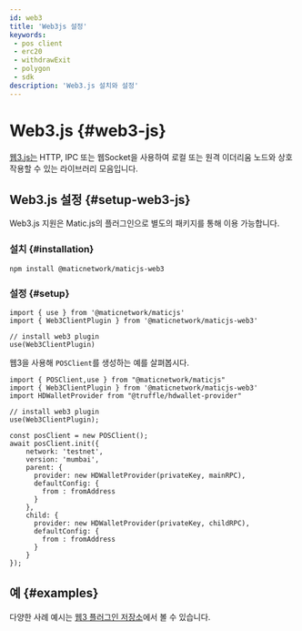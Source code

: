 ```yaml
---
id: web3
title: 'Web3js 설정'
keywords:
 - pos client
 - erc20
 - withdrawExit
 - polygon
 - sdk
description: 'Web3.js 설치와 설정'
---
```


# Web3.js {#web3-js}

[웹3.js는](https://web3js.readthedocs.io/) HTTP, IPC 또는 웹Socket을 사용하여 로컬 또는 원격 이더리움 노드와 상호 작용할 수 있는 라이브러리 모음입니다.

## Web3.js 설정 {#setup-web3-js}

Web3.js 지원은 Matic.js의 플러그인으로 별도의 패키지를 통해 이용 가능합니다.

### 설치 {#installation}

```
npm install @maticnetwork/maticjs-web3

```

### 설정 {#setup}

```
import { use } from '@maticnetwork/maticjs'
import { Web3ClientPlugin } from '@maticnetwork/maticjs-web3'

// install web3 plugin
use(Web3ClientPlugin)
```

웹3을 사용해 `POSClient`를 생성하는 예를 살펴봅시다.

```
import { POSClient,use } from "@maticnetwork/maticjs"
import { Web3ClientPlugin } from '@maticnetwork/maticjs-web3'
import HDWalletProvider from "@truffle/hdwallet-provider"

// install web3 plugin
use(Web3ClientPlugin);

const posClient = new POSClient();
await posClient.init({
    network: 'testnet',
    version: 'mumbai',
    parent: {
      provider: new HDWalletProvider(privateKey, mainRPC),
      defaultConfig: {
        from : fromAddress
      }
    },
    child: {
      provider: new HDWalletProvider(privateKey, childRPC),
      defaultConfig: {
        from : fromAddress
      }
    }
});

```

## 예 {#examples}

다양한 사례 예시는 [웹3 플러그인 저장소](https://github.com/maticnetwork/maticjs-web3)에서 볼 수 있습니다.
